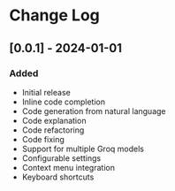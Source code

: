 # Change Log

## [0.0.1] - 2024-01-01

### Added
- Initial release
- Inline code completion
- Code generation from natural language
- Code explanation
- Code refactoring
- Code fixing
- Support for multiple Groq models
- Configurable settings
- Context menu integration
- Keyboard shortcuts
